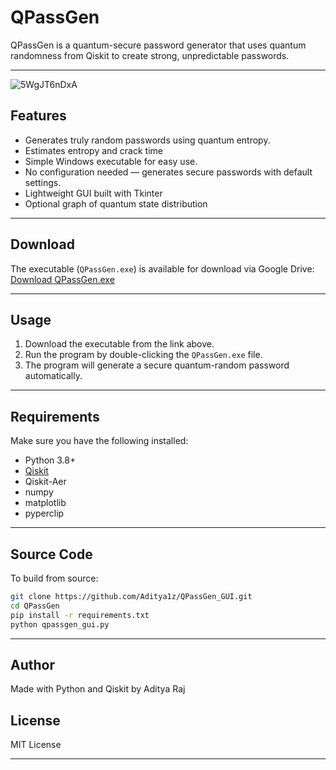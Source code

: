 # QPassGen

QPassGen is a quantum-secure password generator that uses quantum randomness from Qiskit to create strong, unpredictable passwords.

---

![5WgJT6nDxA](https://github.com/user-attachments/assets/77748ef4-27d8-475f-8869-a3feff70e57e)


## Features

- Generates truly random passwords using quantum entropy.
- Estimates entropy and crack time
- Simple Windows executable for easy use.
- No configuration needed — generates secure passwords with default settings.
- Lightweight GUI built with Tkinter
- Optional graph of quantum state distribution
  
---

## Download

The executable (`QPassGen.exe`) is available for download via Google Drive:  
[Download QPassGen.exe](https://drive.google.com/file/d/1G21Yyl5quwEo_B2onT59VsMPrkqfiHZa/view)

---

## Usage

1. Download the executable from the link above.
2. Run the program by double-clicking the `QPassGen.exe` file.
3. The program will generate a secure quantum-random password automatically.

---

## Requirements

Make sure you have the following installed:

- Python 3.8+
- [Qiskit](https://qiskit.org/)
- Qiskit-Aer
- numpy
- matplotlib
- pyperclip

---

## Source Code

To build from source:

```bash
git clone https://github.com/Aditya1z/QPassGen_GUI.git
cd QPassGen
pip install -r requirements.txt
python qpassgen_gui.py

```

---

## Author

Made with Python and Qiskit by Aditya Raj

## License

MIT License

---

